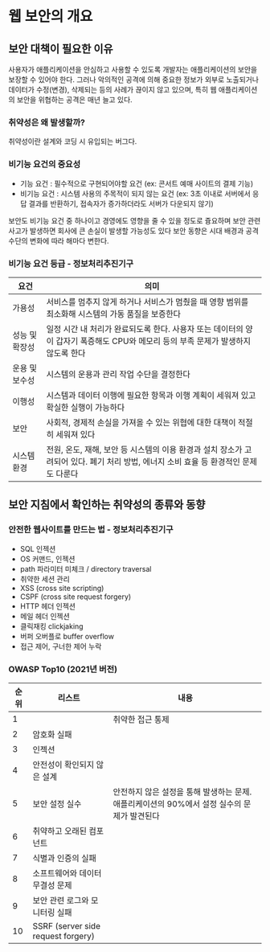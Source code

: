 # 웹 보안의 개요

## 보안 대책이 필요한 이유
사용자가 애플리케이션을 안심하고 사용할 수 있도록 개발자는 애플리케이션의 보안을 보장할 수 있어야 한다.
그러나 악의적인 공격에 의해 중요한 정보가 외부로 노출되거나 데이터가 수정(변경), 삭제되는 등의 사례가 끊이지 않고 있으며, 특히 웹 애플리케이션의 보안을 위협하는 공격은 매년 늘고 있다.

### 취약성은 왜 발생할까?
취약성이란 설계와 코딩 시 유입되는 버그다.

### 비기능 요건의 중요성

* 기능 요건 : 필수적으로 구현되어야할 요건 (ex: 콘서트 예매 사이트의 결제 기능)
* 비기능 요건 : 시스템 사용의 주목적이 되지 않는 요건 (ex: 3초 이내로 서버에서 응답 결과를 반환하기, 접속자가 증가하더라도 서버가 다운되지 않기)

보안도 비기능 요건 중 하나이고 경영에도 영향을 줄 수 있을 정도로 즁요하며 보안 관련 사고가 발생하면 회사에 큰 손실이 발생할 가능성도 있다
보안 동향은 시대 배경과 공격 수단의 변화에 따라 해마다 변한다.


### 비기능 요건 등급 - 정보처리추진기구
|요건       |의미|
|-----------|---|
|가용성|서비스를 멈추지 않게 하거나 서비스가 멈췄을 때 영향 범위를 최소화해 시스템의 가동 품질을 보증한다|
|성능 및 확장성  |일정 시간 내 처리가 완료되도록 한다. 사용자 또는 데이터의 양이 갑자기 폭증해도 CPU와 메모리 등의 부족 문제가 발생하지 않도록 한다|
|운용 및 보수성  |시스템의 운용과 관리 작업 수단을 결정한다|
|이행성  |시스템과 데이터 이행에 필요한 항목과 이행 계획이 세워져 있고 확실한 실행이 가능하다|
|보안  |사회적, 경제적 손실을 가져올 수 있는 위협에 대한 대책이 적절히 세워져 있다|
|시스템 환경|전원, 온도, 재해, 보안 등 시스템의 이용 환경과 설치 장소가 고려되어 있다. 폐기 처리 방법, 에너지 소비 효율 등 환경적인 문제도 다룬다|

## 보안 지침에서 확인하는 취약성의 종류와 동향
### 안전한 웹사이트를 만드는 법 - 정보처리추진기구

* SQL 인젝션
* OS 커맨드, 인젝션
* path 파라미터 미체크 / directory traversal
* 취약한 세션 관리
* XSS (cross site scripting)
* CSPF (cross site request forgery)
* HTTP 헤더 인젝션
* 메일 헤더 인젝션
* 클릭재킹 clickjaking
* 버퍼 오버플로 buffer overflow
* 접근 제어, 구너한 제어 누락

### OWASP Top10 (2021년 버전)

|순위|리스트|내용|
|--|-----|----|
|1||취약한 접근 통제|
|2|암호화 실패||
|3|인젝션||
|4|안전성이 확인되지 않은 설계||
|5|보안 설정 실수|안전하지 않은 설정을 통해 발생하는 문제. 애플리케이션의 90%에서 설정 실수의 문제가 발견된다|
|6|취약하고 오래된 컴포넌트||
|7|식별과 인증의 실패||
|8|소프트웨어와 데이터 무결성 문제||
|9|보안 관련 로그와 모니터링 실패||
|10|SSRF (server side request forgery)||

